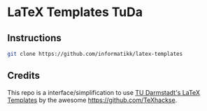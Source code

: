 # LaTeX Templates TuDa

## Instructions

```sh
git clone https://github.com/informatikk/latex-templates
```

## Credits

This repo is a interface/simplification to use [TU Darmstadt's LaTeX Templates](https://github.com/tudace/tuda_latex_templates/) by the awesome https://github.com/TeXhackse.
